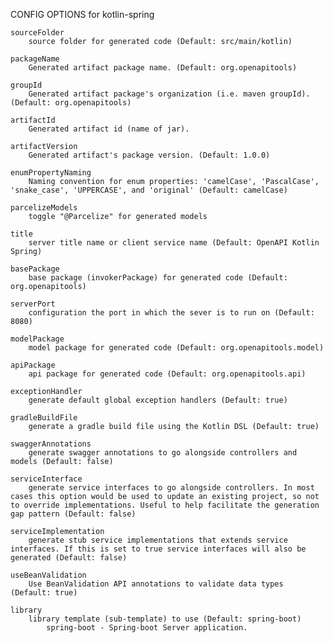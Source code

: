 
CONFIG OPTIONS for kotlin-spring

	sourceFolder
	    source folder for generated code (Default: src/main/kotlin)

	packageName
	    Generated artifact package name. (Default: org.openapitools)

	groupId
	    Generated artifact package's organization (i.e. maven groupId). (Default: org.openapitools)

	artifactId
	    Generated artifact id (name of jar).

	artifactVersion
	    Generated artifact's package version. (Default: 1.0.0)

	enumPropertyNaming
	    Naming convention for enum properties: 'camelCase', 'PascalCase', 'snake_case', 'UPPERCASE', and 'original' (Default: camelCase)

	parcelizeModels
	    toggle "@Parcelize" for generated models

	title
	    server title name or client service name (Default: OpenAPI Kotlin Spring)

	basePackage
	    base package (invokerPackage) for generated code (Default: org.openapitools)

	serverPort
	    configuration the port in which the sever is to run on (Default: 8080)

	modelPackage
	    model package for generated code (Default: org.openapitools.model)

	apiPackage
	    api package for generated code (Default: org.openapitools.api)

	exceptionHandler
	    generate default global exception handlers (Default: true)

	gradleBuildFile
	    generate a gradle build file using the Kotlin DSL (Default: true)

	swaggerAnnotations
	    generate swagger annotations to go alongside controllers and models (Default: false)

	serviceInterface
	    generate service interfaces to go alongside controllers. In most cases this option would be used to update an existing project, so not to override implementations. Useful to help facilitate the generation gap pattern (Default: false)

	serviceImplementation
	    generate stub service implementations that extends service interfaces. If this is set to true service interfaces will also be generated (Default: false)

	useBeanValidation
	    Use BeanValidation API annotations to validate data types (Default: true)

	library
	    library template (sub-template) to use (Default: spring-boot)
	        spring-boot - Spring-boot Server application.


